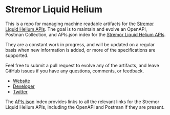 # Stremor Liquid HeliumThis is a repo for managing machine readable artifacts for the [Stremor Liquid Helium APIs](https://www.mashape.com/stremor). The goal is to maintain and evolve an OpenAPI, Postman Collection, and APIs.json index for the [Stremor Liquid Helium APIs](https://www.mashape.com/stremor).They are a constant work in progress, and will be updated on a regular basis when new information is added, or more of the specifications are supported.Feel free to submit a pull request to evolve any of the artifacts, and leave GitHub issues if you have any questions, comments, or feedback.- [Website](https://www.mashape.com/stremor)- [Developer](https://www.mashape.com/stremor)- [Twitter](https://twitter.com/thekonginc)The [APIs.json](https://github.com/api-evangelist/stremor-liquid-helium/blob/master/apis.json) index provides links to all the relevant links for the Stremor Liquid Helium APIs, including the OpenAPI and Postman if they are present.